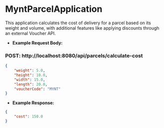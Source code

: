 # MyntParcelApplication

This application calculates the cost of delivery for a parcel based on its weight and volume, with additional features like applying discounts through an external Voucher API.


- **Example Request Body:**
### POST: http://localhost:8080/api/parcels/calculate-cost
```json
{
    "weight": 5.0,
    "height": 10.0,
    "width": 15.0,
    "length": 20.0,
    "voucherCode": "MYNT"
}
```
- **Example Response:**
```json
{
    "cost": 150.0
}
```